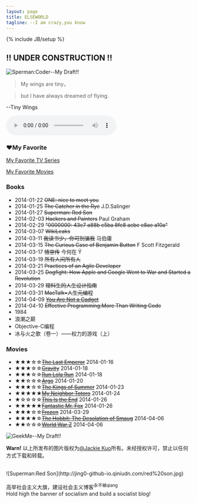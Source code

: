 ```yaml
---
layout: page
title: ELSEWORLD
tagline: --I am crazy,you know
---
```

{% include JB/setup %}
    
## !! UNDER CONSTRUCTION !!
![Sperman:Coder--My Draft!!](http://jing0-github-io.qiniudn.com/superman-elseworld-coder.png)

>My wings are tiny，

>but I have always dreamed of flying. 

--Tiny Wings

<audio controls="controls" height="100" width="100">
			<source src="test.mp3" type="audio/mp3" />
			<source src="test.ogg" type="audio/ogg" />
			<embed height="100" width="100" src="test.mp3" />
</audio>

### &hearts;My Favorite

<a href="http://myfavtv.qiniudn.com" target="_blank">My Favorite TV Series</a>

<a href="http://myfavmovies.qiniudn.com/" target="_blank">My Favorite Movies</a>

### Books

* 2014-01-22    <del>ONE: nice to meet you</del>
* 2014-01-25    <del>The Catcher in the Rye</del> J.D.Salinger
* 2014-01-27    <del>Superman: Red Son</del>
* 2014-02-03    <del>Hackers and Painters</del> Paul Graham
* 2014-02-29    <del>"0000000: 43e7 a88b e5ba 8fe8 aebe e8ae a10a"</del>
* 2014-03-07    <del>WikiLeaks</del>
* 2014-03-11    <del>我读书少，你可别骗我</del>  马伯庸
* 2014-03-15    <del>The Curious Case of Benjamin Button</del>  F Scott Fitzgerald
* 2014-03-17    <del>悟空传</del> 今何在 &Yuml;
* 2014-03-19    <del>所有人问所有人</del>
* 2014-03-21    <del>Practices of an Agile Developer</del>
* 2014-03-25    <del>Dogfight: How Apple and Google Went to War and Started a Revolution</del>
* 2014-03-29 <del>理科生的人生设计指南</del>
* 2014-03-31 <del>MacTalk&bull;人生元编程</del>
* 2014-04-09 <del>[You Are Not a Gadget](http://jackiekuo.com/book/2014/04/10/you-are-not-a-gadget/)</del>
* 2014-04-10 <del>Effective Programming:More Than Writing Code</del>
* 1984
* 浪潮之巅
* Objective-C编程
* 冰与火之歌（卷一）——权力的游戏（上）


### Movies

<ul>
<li>&#9733;&#9733;&#9733;&#9734;&#9734;<del><a href="http://www.imdb.com/title/tt0093389/" target="_blank">The Last Emperor</a></del>    2014-01-16</li>
<li>&#9733;&#9733;&#9733;&#9734;&#9734;<del><a href="http://www.imdb.com/title/tt1454468/" target="_blank">Gravity</a></del>    2014-01-18</li>
<li>&#9733;&#9733;&#9733;&#9734;&#9734;<del><a href="http://www.imdb.com/title/tt0130827/" target="_blank">Run Lola Run</a></del>    2014-01-18</li>
<li>&#9733;&#9733;&#9734;&#9734;&#9734;<del><a href="http://www.imdb.com/title/tt1024648/" target="_blank">Argo</a></del>    2014-01-20</li>
<li>&#9733;&#9733;&#9733;&#9734;&#9734;<del><a href="http://www.imdb.com/title/tt2179116/" target="_blank">The Kings of Summer</a></del>    2014-01-23</li>
<li>&#9733;&#9733;&#9733;&#9733;&#9733;<del><a href="http://www.imdb.com/title/tt0096283/" target="_blank">My Neighbor Totoro</a></del>    2014-01-24</li>
<li>&#9733;&#9734;&#9734;&#9734;&#9734;<del><a href="http://www.imdb.com/title/tt1245492/" target="_blank">This Is the End</a></del>    2014-01-26</li>
<li>&#9733;&#9733;&#9733;&#9733;&#9733;<del><a href="http://www.imdb.com/title/tt0432283/" target="_blank">Fantastic Mr. Fox</a></del>    2014-01-26</li>
<li>&#9733;&#9733;&#9733;&#9734;&#9734;<del><a href="http://www.imdb.com/title/tt2294629/">Frozen</a></del>    2014-03-29</li>
<li>&#9733;&#9733;&#9733;&#9733;&#9734;<del><a href="http://www.imdb.com/title/tt1170358/" target="_blank">The Hobbit: The Desolation of Smaug</a></del>    2014-04-06</li>
<li>&#9733;&#9733;&#9734;&#9734;&#9734;<del><a href="http://www.imdb.com/title/tt0816711/" target="_blank">World War Z</a></del>    2014-04-06</li>
</ul>

![GeekMe--My Draft!!](http://pic.yupoo.com/jok3r/DyinVQrF/medish.jpg)

**Warn!**
以上所发布的图片版权为[@Jackie Kuo](http://jing0.github.io/)所有。未经授权许可，禁止以任何方式下载和转载。

<br>
![Superman:Red Son](http://jing0-github-io.qiniudn.com/red%20son.jpg)

高举社会主义大旗，建设社会主义博客<sup>永不被qiang</sup><br>Hold high the banner of socialism and build a socialist blog!
